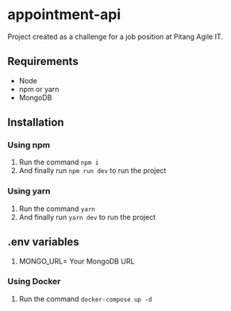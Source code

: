 # appointment-api

Project created as a challenge for a job position at Pitang Agile IT.

## Requirements
- Node
- npm or yarn
- MongoDB


## Installation
### Using npm

1. Run the command `npm i`
2. And finally run `npm run dev` to run the project 
   

### Using yarn

1. Run the command `yarn`
2. And finally run `yarn dev` to run the project

## .env variables

1. MONGO_URL= Your MongoDB URL 


### Using Docker

1. Run the command `docker-compose up -d`